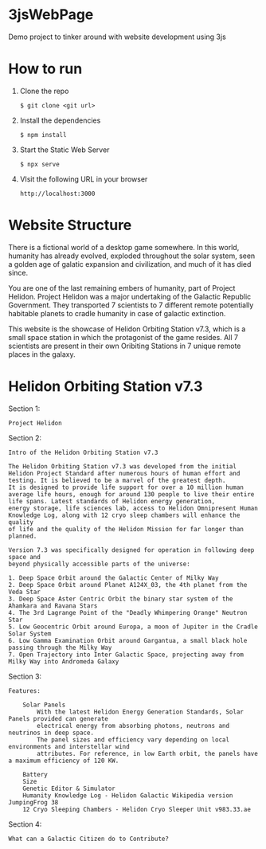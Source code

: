 
# 3jsWebPage

Demo project to tinker around with website development using 3js

# How to run

1. Clone the repo

    `$ git clone <git url>`

2. Install the dependencies

    `$ npm install`

3. Start the Static Web Server

    `$ npx serve`

4. VIsit the following URL in your browser

    `http://localhost:3000`

# Website Structure

There is a fictional world of a desktop game somewhere. 
In this world, humanity has already evolved, exploded throughout
the solar system, seen a golden age of galatic expansion and 
civilization, and much of it has died since.

You are one of the last remaining embers of humanity, part of 
Project Helidon. Project Helidon was a major undertaking of the
Galactic Republic Government. They transported 7 scientists
to 7 different remote potentially habitable planets to cradle 
humanity in case of galactic extinction.

This website is the showcase of Helidon Orbiting Station v7.3,
which is a small space station in which the protagonist of the 
game resides. All 7 scientists are present in their own 
Oribiting Stations in 7 unique remote places in the galaxy.

# Helidon Orbiting Station v7.3

Section 1:

    Project Helidon

Section 2:

    Intro of the Helidon Orbiting Station v7.3

    The Helidon Orbiting Station v7.3 was developed from the initial 
    Helidon Project Standard after numerous hours of human effort and
    testing. It is believed to be a marvel of the greatest depth.
    It is designed to provide life support for over a 10 million human 
    average life hours, enough for around 130 people to live their entire 
    life spans. Latest standards of Helidon energy generation, 
    energy storage, life sciences lab, access to Helidon Omnipresent Human 
    Knowledge Log, along with 12 cryo sleep chambers will enhance the quality 
    of life and the quality of the Helidon Mission for far longer than planned.

    Version 7.3 was specifically designed for operation in following deep space and 
    beyond physically accessible parts of the universe:
    
    1. Deep Space Orbit around the Galactic Center of Milky Way
    2. Deep Space Orbit around Planet A124X_03, the 4th planet from the Veda Star
    3. Deep Space Aster Centric Orbit the binary star system of the Ahamkara and Ravana Stars
    4. The 3rd Lagrange Point of the "Deadly Whimpering Orange" Neutron Star
    5. Low Geocentric Orbit around Europa, a moon of Jupiter in the Cradle Solar System
    6. Low Gamma Examination Orbit around Gargantua, a small black hole passing through the Milky Way
    7. Open Trajectory into Inter Galactic Space, projecting away from Milky Way into Andromeda Galaxy

Section 3:
    
    Features: 

        Solar Panels
            With the latest Helidon Energy Generation Standards, Solar Panels provided can generate 
            electrical energy from absorbing photons, neutrons and neutrinos in deep space.
            The panel sizes and efficiency vary depending on local environments and interstellar wind 
            attributes. For reference, in low Earth orbit, the panels have a maximum efficiency of 120 KW.
            
        Battery
        Size
        Genetic Editor & Simulator
        Humanity Knowledge Log - Helidon Galactic Wikipedia version JumpingFrog 38
        12 Cryo Sleeping Chambers - Helidon Cryo Sleeper Unit v983.33.ae

Section 4:

    What can a Galactic Citizen do to Contribute?